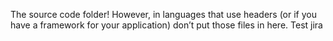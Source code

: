 The source code folder! However, in languages that use headers (or if you have a framework for your application) don’t put those files in here.
Test jira
